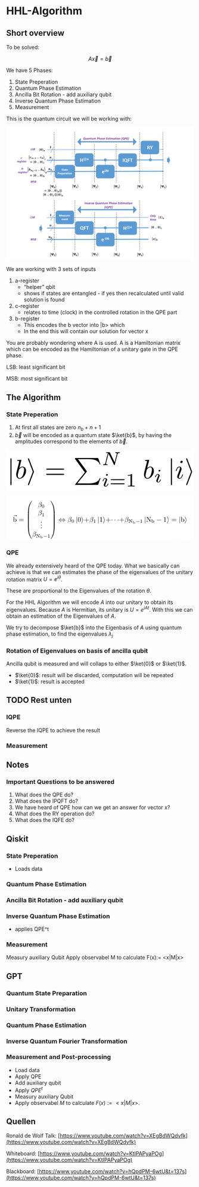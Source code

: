 # HHL-Algorithm

## Short overview

To be solved:

$$
A \vec{x} = \vec{b}
$$

We have 5 Phases:

1. State Preperation
2. Quantum Phase Estimation
3. Ancilla Bit Rotation - add auxiliary qubit
4. Inverse Quantum Phase Estimation
5. Measurement

This is the quantum circuit we will be working with:

![Untitled](HHL-Algorithm%207ba46b86df47407a92db5fb10bb1ebb8/Untitled.png)

We are working with 3 sets of inputs

1. a-register
    - “helper” qbit
    - shows if states are entangled - if yes then recalculated until valid solution is found
2. c-register
    - relates to time (clock) in the controlled rotation in the QPE part
3. b-register 
    - This encodes the b vector into |b> which
    - In the end this will contain our solution for vector x

You are probably wondering where A is used. A is a Hamiltonian matrix which can be encoded as the Hamiltonian of a unitary gate in the QPE phase.

LSB: least significant bit

MSB: most significant bit

## The Algorithm

### State Preperation

1. At first all states are zero $n_b + n + 1$
2. $\vec{b}$ will be encoded as a quantum state $\ket{b}$, by having the amplitudes correspond to the elements of $\vec{b}$.

![Untitled](HHL-Algorithm%207ba46b86df47407a92db5fb10bb1ebb8/Untitled%201.png)

![Untitled](HHL-Algorithm%207ba46b86df47407a92db5fb10bb1ebb8/Untitled%202.png)

### QPE

We already extensively heard of the QPE today. What we basically can achieve is that we can estimates the phase of the eigenvalues of the unitary rotation matrix $U=e^{i \theta}$.

These are proportional to the Eigenvalues of the rotation $\theta$.

For the HHL Algorithm we will encode $A$ into our unitary to obtain its eigenvalues. Because $A$ is Hermitian, its unitary is $U = e^{iAt}$. With this we can obtain an estimation of the Eigenvalues of $A$.

We try to decompose $\ket{b}$ into the Eigenbasis of $A$ using quantum phase estimation, to find the eigenvalues $\lambda_j$ 

### Rotation of Eigenvalues on basis of ancilla qubit

Ancilla qubit is measured and will collaps to either $\ket{0}$ or $\ket{1}$.

- $\ket{0}$: result will be discarded, computation will be repeated
- $\ket{1}$: result is accepted

## TODO Rest unten

### IQPE

Reverse the IQPE to achieve the result

### Measurement

## Notes

### Important Questions to be answered

1. What does the QPE do?
2. What does the IPQFT do?
3. We have heard of QPE how can we get an answer for vector x?
4. What does the RY operation do?
5. What does the IQFE do?

## Qiskit

### State Preperation

- Loads data

### Quantum Phase Estimation

### Ancilla Bit Rotation - add auxiliary qubit

### Inverse Quantum Phase Estimation

- applies QPE^t

### Measurement

Measury auxiliary Qubit
Apply observabel M to calculate F(x):= <x|M|x>

## GPT

### Quantum State Preparation

### Unitary Transformation

### Quantum Phase Estimation

### Inverse Quantum Fourier Transformation

### Measurement and Post-processing

- Load data
- Apply QPE
- Add auxiliary qubit
- Apply $QPE^t$
- Measury auxiliary Qubit
- Apply observabel $M$ to calculate $F(x):= <x|M|x>$.

## Quellen

Ronald de Wolf Talk: [https://www.youtube.com/watch?v=XEgBdWQdvfk](https://www.youtube.com/watch?v=XEgBdWQdvfk)

Whiteboard: [https://www.youtube.com/watch?v=KtIPAPyaPOg](https://www.youtube.com/watch?v=KtIPAPyaPOg)

Blackboard: [https://www.youtube.com/watch?v=hQpdPM-6wtU&t=137s](https://www.youtube.com/watch?v=hQpdPM-6wtU&t=137s)